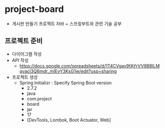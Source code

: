 # project-board
- 게시판 만들기 프로젝트 자바 + 스프링부트와 관련 기술 공부

## 프로젝트 준비
- 다이어그램 작성
- API 작성
  - https://docs.google.com/spreadsheets/d/1T4CVgay9fAYrVV9B8ILMqvacl3Q6mdr_mIEvY3KsG1w/edit?usp=sharing
- 프로젝트 생성
  - Spring Initializr : Specify Spring Boot version
    - 2.7.2
    - java
    - com.project
    - board
    - jar
    - 17
    - [DevTools, Lombok, Boot Actuator, Web]
